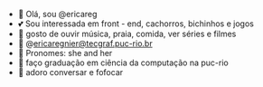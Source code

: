 - 🌺 Olá, sou @ericareg
- 💕 Sou interessada em front - end, cachorros, bichinhos e jogos
- 🐚 gosto de ouvir música, praia, comida, ver séries e filmes
- 🦋 @ericaregnier@tecgraf.puc-rio.br
- 🦔 Pronomes: she and her
- 🦕 faço graduação em ciência da computação na puc-rio
- 🐸 adoro conversar e fofocar
  


<!---
ericareg/ericareg is a ✨ special ✨ repository because its `README.md` (this file) appears on your GitHub profile.
You can click the Preview link to take a look at your changes.
--->
